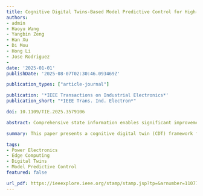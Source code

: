 ```yaml
---
title: Cognitive Digital Twins-Based Model Predictive Control for High-Frequency Power Converters
authors:
- admin
- Haoyu Wang
- Yangbin Zeng
- Han Xu
- Di Mou
- Hong Li
- Jose Rodriguez
- 
date: '2025-01-01'
publishDate: '2025-08-07T02:30:46.093469Z'

publication_types: ["article-journal"]

publication: '*IEEE Transactions on Industrial Electronics*'
publication_short: "*IEEE Trans. Ind. Electron*"

doi: 10.1109/TIE.2025.3579106

abstract: Comprehensive state information enables significant improvements in the dynamic performance of high-frequency power converters. Unlike traditional sensor-based methods, digital twin technology fundamentally offers noninvasive and delay-free global state estimation, making it highly promising for advanced control. However, its implementation faces significant challenges in computational cost, parameter adaptability, and control integration. This article proposes a cognitive digital twin (CDT) framework that combines insights from the physical space with efficient numerical algorithms. Specifically, a mode-driven numerical solver is designed to improve computational efficiency, while a parameter-identification-based reconfigurable model ensures robust state tracking under parameter drift. By seamlessly integrating CDT-generated information with model predictive control (MPC), a CDT-MPC scheme is proposed to achieve high control performance without high-bandwidth sensors. Experimental validation on a 50 kHz four-port multiactive bridge converter demonstrates that CDT-MPC improves estimation accuracy by three orders of magnitude, achieves deadbeat dynamic response, and eliminates sensor sampling delays. These results highlight the CDT-MPC scheme as a fully digital and widely applicable solution for high-frequency control, advancing next-generation intelligent power converters.

summary: This paper presents a cognitive digital twin (CDT) framework for high-frequency power converters, integrating advanced state estimation with model predictive control (MPC) to enhance performance and efficiency.

tags:
- Power Electronics
- Edge Computing
- Digital Twins
- Model Predictive Control
featured: false

url_pdf: https://ieeexplore.ieee.org/stamp/stamp.jsp?tp=&arnumber=11077776
---
```

